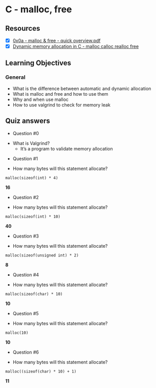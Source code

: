 # C - malloc, free
## Resources
- [x] [0x0a - malloc & free - quick overview.pdf](https://s3.eu-west-3.amazonaws.com/hbtn.intranet/uploads/misc/2021/1/a094c90e7f466bbeaa49cb24c8f04e7f27aaad41.pdf?X-Amz-Algorithm=AWS4-HMAC-SHA256&X-Amz-Credential=AKIA4MYA5JM5DUTZGMZG%2F20230315%2Feu-west-3%2Fs3%2Faws4_request&X-Amz-Date=20230315T005402Z&X-Amz-Expires=86400&X-Amz-SignedHeaders=host&X-Amz-Signature=c52890dfc2a61f64f21d230592589fa8c648d6f9da9dda4275b4979143407992)
- [x] [Dynamic memory allocation in C - malloc calloc realloc free](https://www.youtube.com/watch?v=xDVC3wKjS64&ab_channel=mycodeschool)
## Learning Objectives
### General
* What is the difference between automatic and dynamic allocation
* What is malloc and free and how to use them
* Why and when use malloc
* How to use valgrind to check for memory leak
## Quiz answers
* Question #0
- What is Valgrind?
	- It’s a program to validate memory allocation
* Question #1
- How many bytes will this statement allocate? 
```
malloc(sizeof(int) * 4)
```
**16**
* Question #2
- How many bytes will this statement allocate?
```
malloc(sizeof(int) * 10)
```
**40**
* Question #3
- How many bytes will this statement allocate?
```
malloc(sizeof(unsigned int) * 2)
```
**8**
* Question #4
- How many bytes will this statement allocate?
```
malloc(sizeof(char) * 10)
```
**10**
* Question #5
- How many bytes will this statement allocate?
```
malloc(10)
```
**10**
* Question #6
- How many bytes will this statement allocate?
```
malloc((sizeof(char) * 10) + 1)
```
**11**
